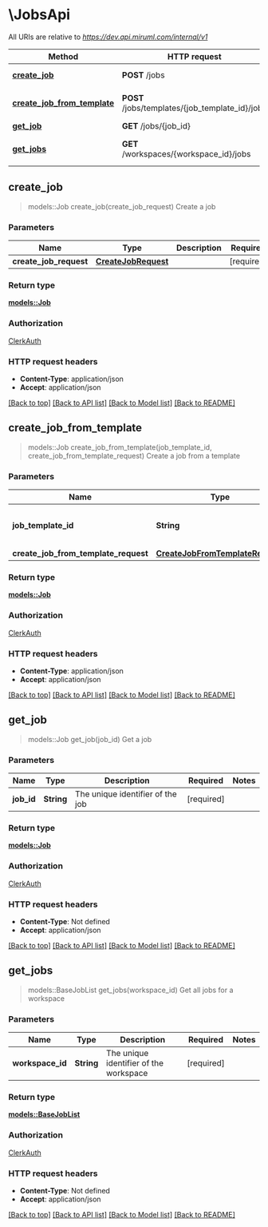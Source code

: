 # \JobsApi

All URIs are relative to *https://dev.api.miruml.com/internal/v1*

Method | HTTP request | Description
------------- | ------------- | -------------
[**create_job**](JobsApi.md#create_job) | **POST** /jobs | Create a job
[**create_job_from_template**](JobsApi.md#create_job_from_template) | **POST** /jobs/templates/{job_template_id}/jobs | Create a job from a template
[**get_job**](JobsApi.md#get_job) | **GET** /jobs/{job_id} | Get a job
[**get_jobs**](JobsApi.md#get_jobs) | **GET** /workspaces/{workspace_id}/jobs | Get all jobs for a workspace



## create_job

> models::Job create_job(create_job_request)
Create a job

### Parameters


Name | Type | Description  | Required | Notes
------------- | ------------- | ------------- | ------------- | -------------
**create_job_request** | [**CreateJobRequest**](CreateJobRequest.md) |  | [required] |

### Return type

[**models::Job**](Job.md)

### Authorization

[ClerkAuth](../README.md#ClerkAuth)

### HTTP request headers

- **Content-Type**: application/json
- **Accept**: application/json

[[Back to top]](#) [[Back to API list]](../README.md#documentation-for-api-endpoints) [[Back to Model list]](../README.md#documentation-for-models) [[Back to README]](../README.md)


## create_job_from_template

> models::Job create_job_from_template(job_template_id, create_job_from_template_request)
Create a job from a template

### Parameters


Name | Type | Description  | Required | Notes
------------- | ------------- | ------------- | ------------- | -------------
**job_template_id** | **String** | The unique identifier of the job template | [required] |
**create_job_from_template_request** | [**CreateJobFromTemplateRequest**](CreateJobFromTemplateRequest.md) |  | [required] |

### Return type

[**models::Job**](Job.md)

### Authorization

[ClerkAuth](../README.md#ClerkAuth)

### HTTP request headers

- **Content-Type**: application/json
- **Accept**: application/json

[[Back to top]](#) [[Back to API list]](../README.md#documentation-for-api-endpoints) [[Back to Model list]](../README.md#documentation-for-models) [[Back to README]](../README.md)


## get_job

> models::Job get_job(job_id)
Get a job

### Parameters


Name | Type | Description  | Required | Notes
------------- | ------------- | ------------- | ------------- | -------------
**job_id** | **String** | The unique identifier of the job | [required] |

### Return type

[**models::Job**](Job.md)

### Authorization

[ClerkAuth](../README.md#ClerkAuth)

### HTTP request headers

- **Content-Type**: Not defined
- **Accept**: application/json

[[Back to top]](#) [[Back to API list]](../README.md#documentation-for-api-endpoints) [[Back to Model list]](../README.md#documentation-for-models) [[Back to README]](../README.md)


## get_jobs

> models::BaseJobList get_jobs(workspace_id)
Get all jobs for a workspace

### Parameters


Name | Type | Description  | Required | Notes
------------- | ------------- | ------------- | ------------- | -------------
**workspace_id** | **String** | The unique identifier of the workspace | [required] |

### Return type

[**models::BaseJobList**](BaseJobList.md)

### Authorization

[ClerkAuth](../README.md#ClerkAuth)

### HTTP request headers

- **Content-Type**: Not defined
- **Accept**: application/json

[[Back to top]](#) [[Back to API list]](../README.md#documentation-for-api-endpoints) [[Back to Model list]](../README.md#documentation-for-models) [[Back to README]](../README.md)

